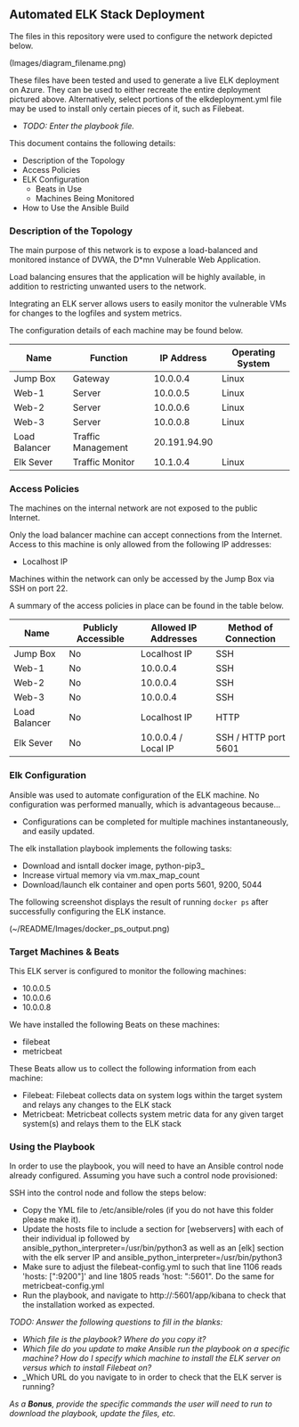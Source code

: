## Automated ELK Stack Deployment

The files in this repository were used to configure the network depicted below.

 (Images/diagram_filename.png)

These files have been tested and used to generate a live ELK deployment on Azure. They can be used to either recreate the entire deployment pictured above. Alternatively, select portions of the elkdeployment.yml file may be used to install only certain pieces of it, such as Filebeat.

  - _TODO: Enter the playbook file._

This document contains the following details:
- Description of the Topology
- Access Policies
- ELK Configuration
  - Beats in Use
  - Machines Being Monitored
- How to Use the Ansible Build


### Description of the Topology

The main purpose of this network is to expose a load-balanced and monitored instance of DVWA, the D*mn Vulnerable Web Application.

Load balancing ensures that the application will be highly available, in addition to restricting unwanted users to the network.

Integrating an ELK server allows users to easily monitor the vulnerable VMs for changes to the logfiles and system metrics.

The configuration details of each machine may be found below.

| Name          | Function           | IP Address   | Operating System |
|---------------|--------------------|--------------|------------------|
| Jump Box      | Gateway            | 10.0.0.4     | Linux            |
| Web-1         | Server             | 10.0.0.5     | Linux            |
| Web-2         | Server             | 10.0.0.6     | Linux            |
| Web-3         | Server             | 10.0.0.8     | Linux            |
| Load Balancer | Traffic Management | 20.191.94.90 |                  |
| Elk Sever     | Traffic Monitor    | 10.1.0.4     | Linux            |


### Access Policies

The machines on the internal network are not exposed to the public Internet. 

Only the load balancer machine can accept connections from the Internet. Access to this machine is only allowed from the following IP addresses:
- Localhost IP

Machines within the network can only be accessed by the Jump Box via SSH on port 22.

A summary of the access policies in place can be found in the table below.

| Name          | Publicly Accessible | Allowed IP Addresses | Method of Connection |
|---------------|---------------------|----------------------|----------------------|
| Jump Box      | No                  | Localhost IP         | SSH                  |
| Web-1         | No                  | 10.0.0.4             | SSH                  |
| Web-2         | No                  | 10.0.0.4             | SSH                  |
| Web-3         | No                  | 10.0.0.4             | SSH                  |
| Load Balancer | No                  | Localhost IP         | HTTP                 |
| Elk Sever     | No                  | 10.0.0.4 / Local IP  | SSH / HTTP port 5601 |

### Elk Configuration

Ansible was used to automate configuration of the ELK machine. No configuration was performed manually, which is advantageous because...
- Configurations can be completed for multiple machines instantaneously, and easily updated.

The elk installation playbook implements the following tasks:
- Download and isntall docker image, python-pip3_
- Increase virtual memory via vm.max_map_count
- Download/launch elk container and open ports 5601, 9200, 5044

The following screenshot displays the result of running `docker ps` after successfully configuring the ELK instance.

 (~/README/Images/docker_ps_output.png)

### Target Machines & Beats
This ELK server is configured to monitor the following machines:
- 10.0.0.5
- 10.0.0.6
- 10.0.0.8

We have installed the following Beats on these machines:
- filebeat
- metricbeat

These Beats allow us to collect the following information from each machine:
- Filebeat: Filebeat collects data on system logs within the target system and relays any changes to the ELK stack
- Metricbeat: Metricbeat collects system metric data for any given target system(s) and relays them to the ELK stack

### Using the Playbook
In order to use the playbook, you will need to have an Ansible control node already configured. Assuming you have such a control node provisioned: 

SSH into the control node and follow the steps below:
- Copy the YML file to /etc/ansible/roles (if you do not have this folder please make it).
- Update the hosts file to include a section for [webservers] with each of their individual ip followed by ansible_python_interpreter=/usr/bin/python3 as well as an [elk] section with the elk server IP and ansible_python_interpreter=/usr/bin/python3
- Make sure to adjust the filebeat-config.yml to such that line 1106 reads 'hosts: ["<elkseverIP>:9200"]' and line 1805 reads 'host: "<elkserverIP>:5601". Do the same for metricbeat-config.yml
- Run the playbook, and navigate to http://<elkseverip>:5601/app/kibana to check that the installation worked as expected.

_TODO: Answer the following questions to fill in the blanks:_
- _Which file is the playbook? Where do you copy it?_
- _Which file do you update to make Ansible run the playbook on a specific machine? How do I specify which machine to install the ELK server on versus which to install Filebeat on?_
- _Which URL do you navigate to in order to check that the ELK server is running?

_As a **Bonus**, provide the specific commands the user will need to run to download the playbook, update the files, etc._

